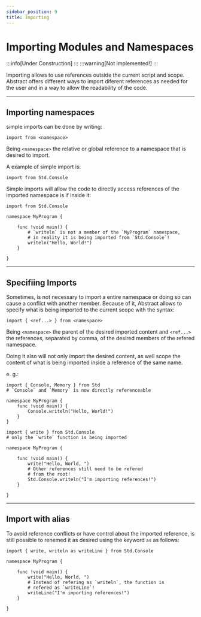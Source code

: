 ```yaml
---
sidebar_position: 9
title: Importing
---
```


# Importing Modules and Namespaces

:::info[Under Construction]
:::
:::warning[Not implemented!]
:::

Importing allows to use references outside the current script
and scope. Abstract offers different ways to import diferent
references as needed for the user and in a way to allow the
readability of the code.

---

## Importing namespaces

simple imports can be done by writing:
```abs
import from <namespace>
```

Being `<namespace>` the relative or global reference to a namespace
that is desired to import.

A example of simple import is:
```abs
import from Std.Console
```

Simple imports will allow the code to directly access references of
the imported namespace is if inside it:

```abs
import from Std.Console

namespace MyProgram {

    func !void main() {
        # `writeln` is not a member of the `MyProgram` namespace,
        # in reality it is being imported from `Std.Console`!
        writeln("Hello, World!")
    }

}
```

---
## Specifiing Imports

Sometimes, is not necessary to import a entire namespace or doing so
can cause a conflict with another member. Because of it, Abstract
allows to specify what is being imported to the current scope with the
syntax:

```abs
import { <ref...> } from <namespace>
```

Being `<namespace>` the parent of the desired imported content and
`<ref...>` the references, separated by comma, of the desired members
of the refered namespace.

Doing it also will not only import the desired content, as well scope
the content of what is being imported inside a reference of the same name.

e. g.:
```abs
import { Console, Memory } from Std
# `Console` and `Memory` is now directly referenceable

namespace MyProgram {
    func !void main() {       
        Console.writeln("Hello, World!")
    }
}
```

```abs
import { write } from Std.Console
# only the `write` function is being imported

namespace MyProgram {

    func !void main() {       
        write("Hello, World, ")
        # Other references still need to be refered
        # from the root!
        Std.Console.writeln("I'm importing references!")
    }

}
```


---
## Import with alias

To avoid reference conflicts or have control about the imported reference,
is still possible to renemed it as desired using the keyword `as` as follows:

```abs
import { write, writeln as writeLine } from Std.Console

namespace MyProgram {

    func !void main() {       
        write("Hello, World, ")
        # Instead of refering as `writeln`, the function is
        # refered as `writeLine`!
        writeLine("I'm importing references!")
    }

}
```
